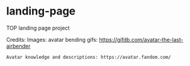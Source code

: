 # landing-page
TOP landing page project

Credits:
    Images:
        avatar bending gifs: https://gifdb.com/avatar-the-last-airbender


    Avatar knowledge and descriptions: https://avatar.fandom.com/


